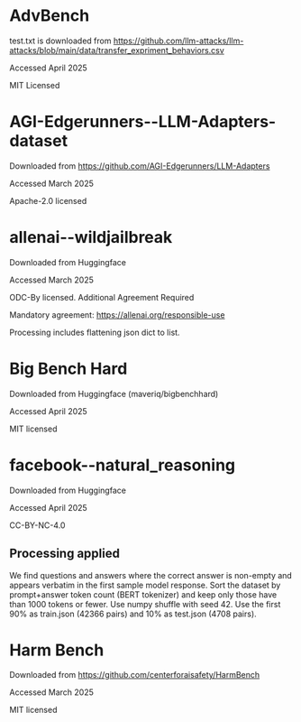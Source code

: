 # AdvBench
test.txt is downloaded from
https://github.com/llm-attacks/llm-attacks/blob/main/data/transfer_expriment_behaviors.csv

Accessed April 2025

MIT Licensed


# AGI-Edgerunners--LLM-Adapters-dataset
Downloaded from https://github.com/AGI-Edgerunners/LLM-Adapters

Accessed March 2025

Apache-2.0 licensed

# allenai--wildjailbreak
Downloaded from Huggingface 

Accessed March 2025

ODC-By licensed. Additional Agreement Required

Mandatory agreement: https://allenai.org/responsible-use

Processing includes flattening json dict to list.

# Big Bench Hard
Downloaded from Huggingface (maveriq/bigbenchhard)

Accessed April 2025

MIT licensed

# facebook--natural_reasoning
Downloaded from Huggingface

Accessed April 2025

CC-BY-NC-4.0

## Processing applied
We find questions and answers where the correct answer is non-empty and appears verbatim in the first sample model response. 
Sort the dataset by prompt+answer token count (BERT tokenizer) and keep only those have than 1000 tokens or fewer. 
Use numpy shuffle with seed 42. Use the first 90% as train.json (42366 pairs) and 10% as test.json (4708 pairs).

# Harm Bench
Downloaded from https://github.com/centerforaisafety/HarmBench

Accessed March 2025

MIT licensed
